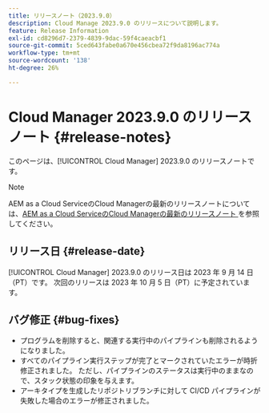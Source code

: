 ```yaml
---
title: リリースノート（2023.9.0）
description: Cloud Manage 2023.9.0 のリリースについて説明します。
feature: Release Information
exl-id: cd8296d7-2379-4839-9dac-59f4caeacbf1
source-git-commit: 5ced643fabe0a670e456cbea72f9da8196ac774a
workflow-type: tm+mt
source-wordcount: '138'
ht-degree: 26%

---
```


# Cloud Manager 2023.9.0 のリリースノート {#release-notes}

このページは、[!UICONTROL Cloud Manager] 2023.9.0 のリリースノートです。

>[!NOTE]
>
>AEM as a Cloud ServiceのCloud Managerの最新のリリースノートについては、[AEM as a Cloud ServiceのCloud Managerの最新のリリースノート ](https://experienceleague.adobe.com/en/docs/experience-manager-cloud-service/content/release-notes/cloud-manager/current) を参照してください。

## リリース日 {#release-date}

[!UICONTROL Cloud Manager] 2023.9.0 のリリース日は 2023 年 9 月 14 日（PT）です。 次回のリリースは 2023 年 10 月 5 日（PT）に予定されています。

## バグ修正 {#bug-fixes}

* プログラムを削除すると、関連する実行中のパイプラインも削除されるようになりました。
* すべてのパイプライン実行ステップが完了とマークされていたエラーが時折修正されました。 ただし、パイプラインのステータスは実行中のままなので、スタック状態の印象を与えます。
* アーキタイプを生成したリポジトリブランチに対して CI/CD パイプラインが失敗した場合のエラーが修正されました。
